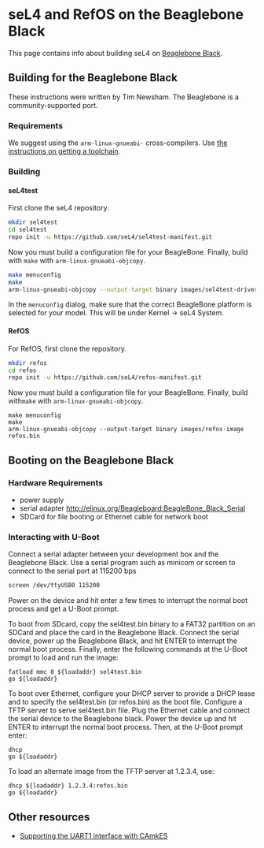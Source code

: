 # seL4 and RefOS on the Beaglebone Black
 This page contains info about
building seL4 on [Beaglebone Black](http://beagleboard.org/black).

## Building for the Beaglebone Black
 These instructions were written
by Tim Newsham. The Beaglebone is a community-supported port.

### Requirements
 We suggest using the `arm-linux-gnueabi-`
cross-compilers. Use
[the instructions on getting a toolchain](/Getting_started#getting-cross-compilers).

### Building
#### seL4test
First clone the seL4 repository.
~~~bash
mkdir sel4test
cd sel4test
repo init -u https://github.com/seL4/sel4test-manifest.git
~~~

Now you must build a configuration file for your BeagleBone. Finally,
build with `make` with `arm-linux-gnueabi-objcopy`.
~~~bash
make menuconfig
make
arm-linux-gnueabi-objcopy --output-target binary images/sel4test-driver-image-arm-am335x sel4test.bin
~~~

In the `menuconfig` dialog, make sure that the correct BeagleBone platform
is selected for your model. This will be under Kernel -> seL4 System.

#### RefOS
 For RefOS, first clone the repository.
~~~bash
mkdir refos
cd refos
repo init -u https://github.com/seL4/refos-manifest.git
~~~

Now you must build a configuration file for your BeagleBone. Finally,
build with`make` with `arm-linux-gnueabi-objcopy`.
~~~
make menuconfig
make
arm-linux-gnueabi-objcopy --output-target binary images/refos-image refos.bin
~~~

## Booting on the Beaglebone Black
### Hardware Requirements
* power supply
* serial adapter <http://elinux.org/Beagleboard:BeagleBone_Black_Serial>
* SDCard for file booting or Ethernet cable for network boot

### Interacting with U-Boot
 Connect a serial adapter between your
development box and the Beaglebone Black. Use a serial program such as
minicom or screen to connect to the serial port at 115200 bps
~~~bash
screen /dev/ttyUSB0 115200
~~~
Power on the device and hit enter a few times to interrupt the
normal boot process and get a U-Boot prompt.

To boot from SDcard, copy the sel4test.bin binary to a FAT32 partition
on an SDCard and place the card in the Beaglebone Black. Connect the
serial device, power up the Beaglebone Black, and hit ENTER to interrupt
the normal boot process. Finally, enter the following commands at the
U-Boot prompt to load and run the image:
~~~
fatload mmc 0 ${loadaddr} sel4test.bin
go ${loadaddr}
~~~
To boot over Ethernet, configure your DHCP server to provide a DHCP
lease and to specify the sel4test.bin (or refos.bin) as the boot file.
Configure a TFTP server to serve sel4test.bin file. Plug the Ethernet
cable and connect the serial device to the Beaglebone black. Power the
device up and hit ENTER to interrupt the normal boot process. Then, at
the U-Boot prompt enter:
~~~
dhcp
go ${loadaddr}
~~~
To load an alternate image from the TFTP server at 1.2.3.4, use:
~~~
dhcp ${loadaddr} 1.2.3.4:refos.bin
go ${loadaddr}
~~~
## Other resources
* [Supporting the UART1 interface with CAmkES](http://julien.gunnm.org/geek/sel4/beaglebone%20black/2016/06/15/beaglebone-black-sel4-uart1/)
